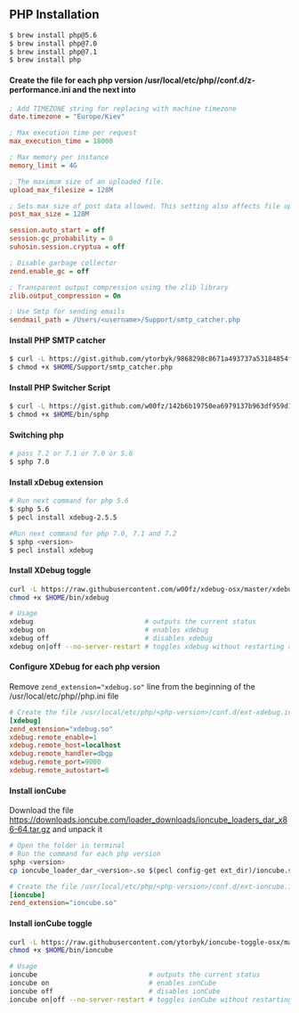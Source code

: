 ## PHP Installation

```bash
$ brew install php@5.6
$ brew install php@7.0
$ brew install php@7.1
$ brew install php
```

#### Create the file for each php version /usr/local/etc/php/<php-version>/conf.d/z-performance.ini and the next into
```ini
; Add TIMEZONE string for replacing with machine timezone
date.timezone = "Europe/Kiev"

; Max execution time per request
max_execution_time = 18000

; Max memory per instance
memory_limit = 4G

; The maximum size of an uploaded file.
upload_max_filesize = 128M

; Sets max size of post data allowed. This setting also affects file upload. To upload large files, this value must be larger than upload_max_filesize
post_max_size = 128M

session.auto_start = off
session.gc_probability = 0
suhosin.session.cryptua = off

; Disable garbage collector
zend.enable_gc = off

; Transparent output compression using the zlib library
zlib.output_compression = On

; Use Smtp for sending emails
sendmail_path = /Users/<username>/Support/smtp_catcher.php
```

#### Install PHP SMTP catcher
```bash
$ curl -L https://gist.github.com/ytorbyk/9868298c8671a493737a53184854f0b9/raw > $HOME/Support/smtp_catcher.php
$ chmod +x $HOME/Support/smtp_catcher.php
```

#### Install PHP Switcher Script
```bash
$ curl -L https://gist.github.com/w00fz/142b6b19750ea6979137b963df959d11/raw > $HOME/bin/sphp
$ chmod +x $HOME/bin/sphp
```
#### Switching php
```bash
# pass 7.2 or 7.1 or 7.0 or 5.6 
$ sphp 7.0
```

#### Install xDebug extension
```bash
# Run next command for php 5.6
$ sphp 5.6
$ pecl install xdebug-2.5.5

#Run next command for php 7.0, 7.1 and 7.2
$ sphp <version>
$ pecl install xdebug
```

#### Install XDebug toggle
```bash
curl -L https://raw.githubusercontent.com/w00fz/xdebug-osx/master/xdebug-toggle > $HOME/bin/xdebug
chmod +x $HOME/bin/xdebug

# Usage
xdebug                            # outputs the current status
xdebug on                         # enables xdebug
xdebug off                        # disables xdebug
xdebug on|off --no-server-restart # toggles xdebug without restarting apache or php-fpm
```
#### Configure XDebug for each php version

Remove `zend_extension="xdebug.so"` line from the beginning of the /usr/local/etc/php/<php-version>/php.ini file

```ini
# Create the file /usr/local/etc/php/<php-version>/conf.d/ext-xdebug.ini and add the next into it
[xdebug]
zend_extension="xdebug.so"
xdebug.remote_enable=1
xdebug.remote_host=localhost
xdebug.remote_handler=dbgp
xdebug.remote_port=9000
xdebug.remote_autostart=0
```

#### Install ionCube

Download the file https://downloads.ioncube.com/loader_downloads/ioncube_loaders_dar_x86-64.tar.gz and unpack it
```bash
# Open the folder in terminal
# Run the command for each php version
sphp <version>
cp ioncube_loader_dar_<version>.so $(pecl config-get ext_dir)/ioncube.so
```
```ini
# Create the file /usr/local/etc/php/<php-version>/conf.d/ext-ioncube.ini and add the next into it
[ioncube]
zend_extension="ioncube.so"
```

#### Install ionCube toggle
```bash
curl -L https://raw.githubusercontent.com/ytorbyk/ioncube-toggle-osx/master/ioncube-toggle > $HOME/bin/ioncube
chmod +x $HOME/bin/ioncube

# Usage
ioncube                            # outputs the current status
ioncube on                         # enables ionCube
ioncube off                        # disables ionCube
ioncube on|off --no-server-restart # toggles ionCube without restarting apache or php-fpm
```
